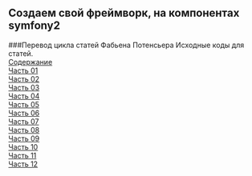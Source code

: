 Создаем свой фреймворк, на компонентах symfony2
-----------------------------------------------
###Перевод цикла статей Фабьена Потенсьера
Исходные коды для статей.<br>
[Содержание](http://boliev.ru/potencier_contents)<br />
[Часть 01](http://boliev.ru/potencier_part1)<br />
[Часть 02](http://boliev.ru/potencier_part2)<br />
[Часть 03](http://boliev.ru/potencier_part3)<br />
[Часть 04](http://boliev.ru/potencier_part4)<br />
[Часть 05](http://boliev.ru/potencier_part5)<br />
[Часть 06](http://boliev.ru/potencier_part6)<br />
[Часть 07](http://boliev.ru/potencier_part7)<br />
[Часть 08](http://boliev.ru/potencier_part8)<br />
[Часть 09](http://boliev.ru/potencier_part9)<br />
[Часть 10](http://boliev.ru/potencier_part10)<br />
[Часть 11](http://boliev.ru/potencier_part11)<br />
[Часть 12](http://boliev.ru/potencier_part12)<br />